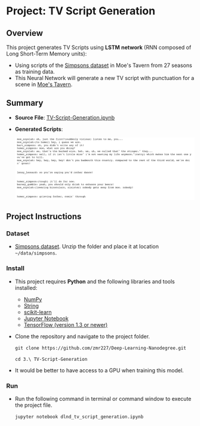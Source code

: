 # Project: TV Script Generation

## Overview

This project generates TV Scripts using **LSTM** **network** (RNN composed of Long Short-Term Memory units):

- Using scripts of the [Simpsons dataset](https://www.kaggle.com/wcukierski/the-simpsons-by-the-data) in Moe's Tavern from 27 seasons as training data.
- This Neural Network will generate a new TV script with punctuation for a scene in [Moe's Tavern](https://simpsonswiki.com/wiki/Moe's_Tavern).

## Summary

- **Source File**:  [TV-Script-Generation.ipynb](dlnd_tv_script_generation.ipynb)

- **Generated Scripts**:

  ![generated-scripts](images/script.png)

## Project Instructions

### Dataset

-  [Simpsons dataset](https://www.kaggle.com/wcukierski/the-simpsons-by-the-data). Unzip the folder and place it at location `~/data/simpsons`.

### Install

- This project requires **Python** and the following libraries and tools installed:

  - [NumPy](http://www.numpy.org/)
  - [String](https://docs.python.org/3.1/library/string.html)
  - [scikit-learn](http://scikit-learn.org/stable/)
  - [Jupyter Notebook](http://ipython.org/notebook.html)
  - [TensorFlow (version 1.3 or newer)](https://www.tensorflow.org/install/)

- Clone the repository and navigate to the project folder.

  ```
  git clone https://github.com/zmr227/Deep-Learning-Nanodegree.git
  ```

  ```
  cd 3.\ TV-Script-Generation
  ```

- It would be better to have access to a GPU when training this model.

### Run

- Run the following command in terminal or command window to execute the project file.

  ```
  jupyter notebook dlnd_tv_script_generation.ipynb
  ```

